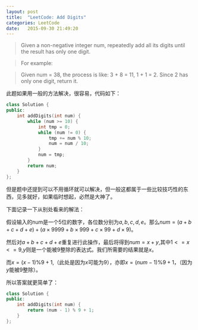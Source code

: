 ```yaml
---
layout: post
title:  "LeetCode: Add Digits"
categories: LeetCode
date:   2015-09-30 21:49:20
---
```


> Given a non-negative integer num, repeatedly add all its digits until the result has only one digit.

> For example:

> Given num = 38, the process is like: 3 + 8 = 11, 1 + 1 = 2. Since 2 has only one digit, return it.

此题如果用一般的方法解决，很容易，代码如下：

``` cpp
class Solution {
public:
    int addDigits(int num) {
        while (num >= 10) {
            int tmp = 0;
            while (num != 0) {
                tmp += num % 10;
                num = num / 10;
            }
            num = tmp;
        }
        return num;
    }
};
```

但是题中还提到可以不用循环就可以解决，但一般这都属于一些比较技巧性的东西，见多就好，如果临时想起，必然是大神了。

下面记录一下从别处看来的解法：

假设输入的num是一个5位的数字，各位数分别为$a, b, c, d, e$。那么$num = (a+b+c+d+e)+(a\times9999+b\times999+c\times99+d\times9)$。

然后对$a+b+c+d+e$重复进行此操作，最后将得到$num=x+y$,其中$1<=x<=9$,$y$则是一个能被9整除的表达式。我们所需要的结果就是$x$。

而$x=(x-1)\%9 + 1$,（此处是因为$x$可能为9），亦即$x=(num-1)\%9+1$，（因为$y$能被9整除）。

所以答案就更简单了：
``` cpp
class Solution {
public:
    int addDigits(int num) {
        return (num - 1) % 9 + 1;
    }
};
```